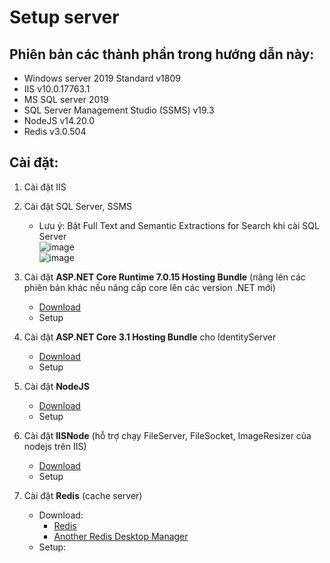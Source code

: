 # Setup server

## Phiên bản các thành phần trong hướng dẫn này:
- Windows server 2019 Standard v1809
- IIS v10.0.17763.1
- MS SQL server 2019
- SQL Server Management Studio (SSMS) v19.3
- NodeJS v14.20.0
- Redis v3.0.504

## Cài đặt:
1. Cài đặt IIS
2. Cài đặt SQL Server, SSMS
    - Lưu ý: Bật Full Text and Semantic Extractions for Search khi cài SQL Server
<br/>![image](https://github.com/tungvp29/Document/assets/37463451/57e8200d-7a4e-4a0d-9136-f457d4972a5c)
<br/>![image](https://github.com/tungvp29/Document/assets/37463451/681274f3-f835-48b0-a524-14ed4e25d204)

3. Cài đặt **ASP.NET Core Runtime 7.0.15 Hosting Bundle** (nâng lên các phiên bản khác nếu nâng cấp core lên các version .NET mới)
    - [Download](https://dotnet.microsoft.com/en-us/download/dotnet/thank-you/runtime-aspnetcore-7.0.15-windows-hosting-bundle-installer)  
    - Setup
4. Cài đặt **ASP.NET Core 3.1 Hosting Bundle** cho IdentityServer
    - [Download](https://download.visualstudio.microsoft.com/download/pr/6744eb9d-dcd4-4386-9d87-b03b70fc58ce/818fadf3f3d919c17ba845b2195bfd9b/dotnet-hosting-3.1.32-win.exe)
    - Setup 
5. Cài đặt **NodeJS**
    - [Download](https://nodejs.org/dist/v14.20.0/node-v14.20.0-x64.msi)
    - Setup
6. Cài đặt **IISNode** (hỗ trợ chạy FileServer, FileSocket, ImageResizer của nodejs trên IIS)
    - [Download](https://github.com/tjanczuk/iisnode/releases/tag/v0.2.21)
    - Setup
7. Cài đặt **Redis** (cache server)
    - Download:
      + [Redis](https://github.com/MicrosoftArchive/redis/releases)
      + [Another Redis Desktop Manager](https://github.com/qishibo/AnotherRedisDesktopManager/releases)
    - Setup:
   
